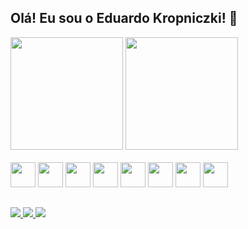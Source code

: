 ## Olá! Eu sou o Eduardo Kropniczki! 👋

<div>
  <img height="180em" src="https://github-readme-stats.vercel.app/api?username=dudukrop&show_icons=true&theme=radical">
  <img height="180em" src="https://github-readme-stats.vercel.app/api/top-langs/?username=dudukrop&layout=compact&theme=dark">
</div>

<div> <br>
  <img style="width:40px" src="https://cdn.jsdelivr.net/gh/devicons/devicon@latest/icons/csharp/csharp-original.svg" />
  <img style="width:40px" src="https://cdn.jsdelivr.net/gh/devicons/devicon@latest/icons/react/react-original.svg" />
  <img style="width:40px" src="https://cdn.jsdelivr.net/gh/devicons/devicon@latest/icons/javascript/javascript-original.svg" />
  <img style="width:40px" src="https://cdn.jsdelivr.net/gh/devicons/devicon@latest/icons/html5/html5-original.svg" />
  <img style="width:40px" src="https://cdn.jsdelivr.net/gh/devicons/devicon@latest/icons/css3/css3-original.svg" />
  <img style="width:40px" src="https://cdn.jsdelivr.net/gh/devicons/devicon@latest/icons/mysql/mysql-original.svg" />
  <img style="width:40px" src="https://cdn.jsdelivr.net/gh/devicons/devicon@latest/icons/docker/docker-original.svg" />
  <img style="width:40px" src="https://cdn.jsdelivr.net/gh/devicons/devicon@latest/icons/azure/azure-original.svg" />
</div>

##

<div>
  <a href="https://mailto:dudukrop@gmail.com">
    <img src="https://img.shields.io/badge/Gmail-D14836?style=for-the-badge&logo=gmail&logoColor=white">
  </a>
  <a href="https://www.instagram.com/dudukrop/">
    <img src="https://img.shields.io/badge/Instagram-E4405F?style=for-the-badge&logo=instagram&logoColor=white">
  </a>
  <a href="https://www.linkedin.com/in/eduardo-kropniczki-67295a267">
    <img src="https://img.shields.io/badge/LinkedIn-0077B5?style=for-the-badge&logo=linkedin&logoColor=white">
  </a>
</div>
